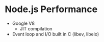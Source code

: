 # Node.js Performance

* Google V8
  * JIT compilation
* Event loop and I/O built in C (libev, libeio)
